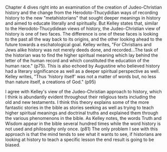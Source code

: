 Chapter 4 dives right into an examination of the creation of Judeo-Christian history and the change from the Herodoto-Thucydidian ways of recording history to the new "metahistorians" that sought deeper meanings in history and aimed to educate literally and spiritually. But Kelley states that, similar to the Herodoto-Thucydidean views of history, the Judeo-Christian view of history is one of two faces. The difference is one of these faces is looking to the past all the way back to its origins, and the other looking ahead to the future towards a eschatological goal. Kelley writes, "For Christians and Jews alike history was not merely deeds done, and recorded...The task of the historian was to find the higher spiritual meaning which lay behind the letter of the human record and which constituted the education of the human race." (p75). This is also echoed by Augustine who believed history had a literary significance as well as a deeper spiritual perspective as well. Kelley writes, "Thus 'history itself' was not a matter of words but, no less than nature itself, a creations of God." (p95)


I agree with Kelley's view of the Judeo-Christian approach to history, which I think is abundantly evident throughout their religious texts including the old and new testaments. I think this theory explains some of the more fantastic stories in the bible as stories seeking as well as trying to teach higher spiritual meanings and doctrinal truths and explained them through the various phenomenons in the bible. As Kelley notes, the words Truth and Wisdom appear in the bible several hundred times while the word history is not used and philosophy only once. (p81)
The only problem I see with this approach is that the mind tends to see what it wants to see, if historians are looking at history to teach a specific lesson the end result is going to be biased.  



